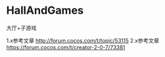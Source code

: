 # HallAndGames
大厅+子游戏

1.x参考文章
http://forum.cocos.com/t/topic/53115
2.x参考文章
https://forum.cocos.com/t/creator-2-0-7/73381
